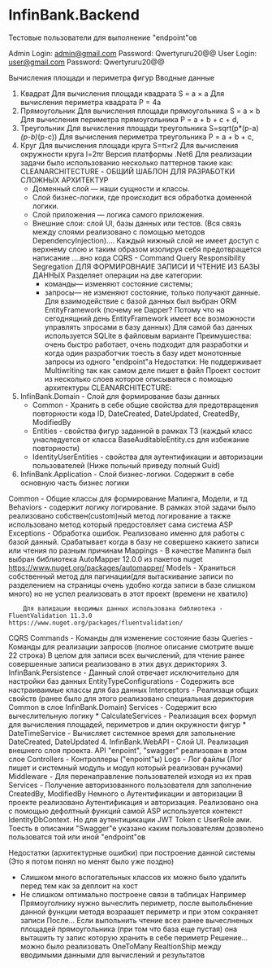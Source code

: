 # InfinBank.Backend
Тестовые пользователи для выполнение "endpoint"ов

Admin 
	Login: admin@gmail.com
	Password: Qwertyruru20@@
User 
	Login: user@gmail.com
	Password: Qwertyruru20@@

Вычисления площади и периметра фигур
Вводные данные
1. Квадрат
	Для вычисления площади квадрата S = a × a
	Для вычисления периметра квадрата P = 4a
2. Прямоугольник
	Для вычисления площади прямоугольника S = a × b
	Для вычисления периметра прямоугольника P = a + b + c + d,
3. Треугольник
	Для вычисления площади треугольника S=sqrt(p*(p-a)*(p-b)*(p-c))
	Для вычисления периметра треугольника P = a + b + c,
4. Круг
	Для вычисления площади круга S=π×r2
	Для вычисления окружности круга l=2πr
Версия платформы .Net6
Для реализации задачи было использованио несколько паттернов такие как:
	CLEANARCHITECTURE - ОБЩИЙ ШАБЛОН ДЛЯ РАЗРАБОТКИ СЛОЖНЫХ АРХИТЕКТУР 
	 - Доменный слой — наши сущности и классы.
	 - Слой бизнес-логики, где происходит вся обработка доменной логики.
	 - Слой приложения — логика самого приложения.
	 - Внешние слои: слой UI, базы данных или тестов.
	 (Вся связь между слоями реализовано с помощью методов DependencyInjection).... Каждый нижный слой не имеет доступ с верхнему слою и таким образом изолируя себя предотвращется написание ....вно кода 
	CQRS - Command Query Responsibility Segregation ДЛЯ ФОРМИРОВНАИЕ ЗАПИСИ И ЧТЕНИЕ ИЗ БАЗЫ ДАННЫХ
	   Разделяет операции на две категории:
		- команды— изменяют состояние системы;
		- запросы— не изменяют состояние, только получают данные. 
Для взаимодействие с базой данных был выбран ORM EntityFramework (почему не Dapper? Потому что на сегоднящний день EntityFramework имеет все возможности управлять зпросами в базу данных)
Для самой баз данных используется SQLite в файловым варианте
	Преимушества: очень быстро работает, очень подходит для разработки и когда один разработчик тоесть в базу идет монотонные запросы из одного "endpoint"а
	Недостатки: Не поддерживает Multiwriting так как самом деле пишет в файл
Проект состоит из несколько слоев которое описыватеся с помощью архитектуры CLEANARCHITECTURE:
1. InfinBank.Domain - Слой для формирование базы данных
	* Common - Хранить в себе общие свойства для предотвращения повторности кода ID, DateCreated, DateUpdated, CreatedBy, ModifiedBy
	* Entities - свойства фигур заданной в рамках ТЗ (каждый класс унаследуется от класса BaseAuditableEntity.cs для избежание повторности)
	* IdentityUserEntities - свойства для аутентификации и авторизации пользователей (Ниже польный приведу полный Guid)
2. InfinBank.Application - Слой бизнес-логики. Содержит в себе основную часть бизнес логики 

Common - Общие классы для формирование Мапинга, Модели, и тд
			Behaviors - содержит логику логирование. В рамках этой задачи было реализовано собствен(custom)ный метод логирование а также использовано метод который предостовляет сама система ASP
			Exceptions - Обработка ошибок. Реализовано именно для работы с базой данный. Срабатывает когда в базу не совершено какието записи или чтения по разным причинам
			Mappings - В качестве Мапинга был выбран библиотека AutoMapper 12.0.0 из пакетов nuget https://www.nuget.org/packages/automapper/ 
			Models - Храниться собственный метод для пагинации(для вытаскивание записи по разделением на страницы очень удобно когда записи в базе слишком много) но не успел реализовать в этот проект (времени не хватило)
			
		Для валидации вводимых данных использована библиотека - FluentValidation 11.3.0 https://www.nuget.org/packages/fluentvalidation/
CQRS
	Commands - Команды для изменение состояние базы
			Queries - Команды для реализации запросов (полное описание смотрите выше 22 строка)
			В целом для записи всех вычислений, для чтение ранее совершенные записи реализовано в этих двух дерикториях
3. InfinBank.Persistence - Данный слой отвечает исключительно для настройки баз данных
	EntityTypeConfigurations - Содержить все настраиваимые классы для баз данных 
	Interceptors - Реализаци общих свойств (ранее было для этого реализовано специальная дериктория Common в слое InfinBank.Domain)
	Services - Содержит всю вычеслительную логику
		* CalculateServices - Реализация всех формул для вычисления площадей, периметров и длин окружности фигур
		* DateTimeService - Вычисляет системное время для запольнение DateCreated, DateUpdated
4. InfinBank.WebAPI - Cлой UI. Реализация внешнего слоя проекта. API "enpoint", "swagger" реализован в этом слое
	Controllers - Контроллеры ("enpoint"ы) 
	Logs - Лог файлы (Лог пишет и системный модуль и модул который реализован ручками)
	Middleware - Для перенаправление пользователей изходя из их прав
	Services - Получение авторизованного пользователя для заполнение CreatedBy, ModifiedBy
Немного о Аутентификации и авторизации
	В проекте реализовано Аутентификация и авторизация. Реализовано она с помощью дефолтный функций самой ASP используется контекст IdentityDbContext. Но для аутентицикации JWT Token c UserRole ами.
	Тоесть в описании "Swagger"е указано каким пользователям дозволено пользоватся той или иной "endpoint"ов

Недостатки (архитектурные ошибки) при построение данной системы (Это я потом понял но менят было уже поздно)
 - Слишком много вспогательных классов их можно было удалить перед тем как за деплоит на хост
 - Не слишком оптимально построене связи в таблицах
 	Например Прямоуголнику нужно вычеслить периметр, после выпольбнение данной функции методя возраашет периметр и при этом сохраняет записи
 	После... Если выпольнить чтение всех ранее вычеслненых площадей прямоугольника (при том что база еще пустая) она выташить ту запис которую хранить в себе периметр 
 		Решение... можно было реализовать OneToMany RealtionShip между вводимыми данными для вычислений и результатов


